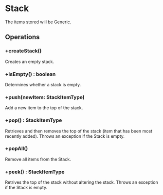 # Stack

The items stored will be Generic.

## Operations

### +createStack()
Creates an empty stack.

### +isEmpty() : boolean
Determines whether a stack is empty.

### +push(newItem: StackItemType) 
Add a new item to the top of the stack.

### +pop() : StackItemType
Retrieves and then removes the top of the stack (item that has been most recently added).
Throws an exception if the Stack is empty.

### +popAll() 
Remove all items from the Stack.

### +peek() : StackItemType
Retrives the top of the stack without altering the stack.
Throws an exception if the Stack is empty.